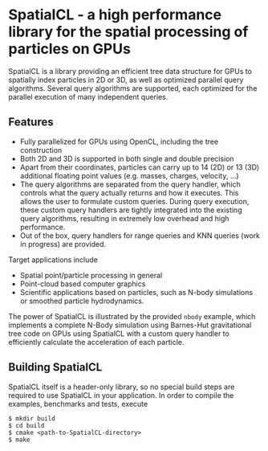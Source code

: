 # SpatialCL - a high performance library for the spatial processing of particles on GPUs

SpatialCL is a library providing an efficient tree data structure for GPUs to spatially index particles in 2D or 3D, as well as optimized parallel query algorithms. Several query algorithms are supported, each optimized for the parallel execution of many independent queries.

## Features
* Fully parallelized for GPUs using OpenCL, including the tree construction
* Both 2D and 3D is supported in both single and double precision
* Apart from their coordinates, particles can carry up to 14 (2D) or 13 (3D) additional floating point values (e.g. masses, charges, velocity, ...)
* The query algorithms are separated from the query handler, which controls what the query actually returns and how it executes. This allows the user to formulate custom queries. During query execution, these custom query handlers are tightly integrated into the existing query algorithms, resulting in extremely low overhead and high performance.
* Out of the box, query handlers for range queries and KNN queries (work in progress) are provided.

Target applications include
* Spatial point/particle processing in general
* Point-cloud based computer graphics
* Scientific applications based on particles, such as N-body simulations or smoothed particle hydrodynamics.

The power of SpatialCL is illustrated by the provided `nbody` example, which implements a complete N-Body simulation using Barnes-Hut gravitational tree code on GPUs using SpatialCL with a custom query handler to efficiently calculate the acceleration of each particle.

## Building SpatialCL

SpatialCL itself is a header-only library, so no special build steps are required to use SpatialCL in your application. In order to compile the examples, benchmarks and tests, execute
```
$ mkdir build
$ cd build
$ cmake <path-to-SpatialCL-directory>
$ make
```
